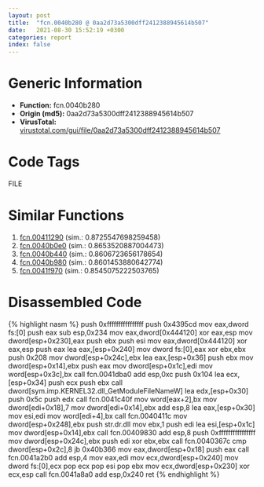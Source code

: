 ```yaml
---
layout: post
title:  "fcn.0040b280 @ 0aa2d73a5300dff2412388945614b507"
date:   2021-08-30 15:52:19 +0300
categories: report
index: false
---
```


# Generic Information
- **Function:** fcn.0040b280
- **Origin (md5):** 0aa2d73a5300dff2412388945614b507
- **VirusTotal:** [virustotal.com/gui/file/0aa2d73a5300dff2412388945614b507][virustotal_ref]

# Code Tags
<span class="tag" id="FILE">FILE</span>


# Similar Functions

1. [fcn.00411290][similar_1_ref] (sim.: 0.8725547698259458)
2. [fcn.0040b0e0][similar_2_ref] (sim.: 0.8653520887004473)
3. [fcn.0040b440][similar_3_ref] (sim.: 0.8606723656178654)
4. [fcn.0040b980][similar_4_ref] (sim.: 0.8601453880642774)
5. [fcn.0041f970][similar_5_ref] (sim.: 0.8545075222503765)


# Disassembled Code

{% highlight nasm %}
push 0xffffffffffffffff
push 0x4395cd
mov eax,dword fs:[0]
push eax
sub esp,0x234
mov eax,dword[0x444120]
xor eax,esp
mov dword[esp+0x230],eax
push ebx
push esi
mov eax,dword[0x444120]
xor eax,esp
push eax
lea eax,[esp+0x240]
mov dword fs:[0],eax
xor ebx,ebx
push 0x208
mov dword[esp+0x24c],ebx
lea eax,[esp+0x36]
push ebx
mov dword[esp+0x14],ebx
push eax
mov dword[esp+0x1c],edi
mov word[esp+0x3c],bx
call fcn.0041dba0
add esp,0xc
push 0x104
lea ecx,[esp+0x34]
push ecx
push ebx
call dword[sym.imp.KERNEL32.dll_GetModuleFileNameW]
lea edx,[esp+0x30]
push 0x5c
push edx
call fcn.0041c40f
mov word[eax+2],bx
mov dword[edi+0x18],7
mov dword[edi+0x14],ebx
add esp,8
lea eax,[esp+0x30]
mov esi,edi
mov word[edi+4],bx
call fcn.0040411c
mov dword[esp+0x248],ebx
push str.dr.dll
mov ebx,1
push edi
lea esi,[esp+0x1c]
mov dword[esp+0x14],ebx
call fcn.00409830
add esp,8
push 0xffffffffffffffff
mov dword[esp+0x24c],ebx
push edi
xor ebx,ebx
call fcn.0040367c
cmp dword[esp+0x2c],8
jb 0x40b366
mov eax,dword[esp+0x18]
push eax
call fcn.0041a2b0
add esp,4
mov eax,edi
mov ecx,dword[esp+0x240]
mov dword fs:[0],ecx
pop ecx
pop esi
pop ebx
mov ecx,dword[esp+0x230]
xor ecx,esp
call fcn.0041a8a0
add esp,0x240
ret 
{% endhighlight %}


[similar_1_ref]: /report/fcn.00411290@0aa2d73a5300dff2412388945614b507
[similar_2_ref]: /report/fcn.0040b0e0@0aa2d73a5300dff2412388945614b507
[similar_3_ref]: /report/fcn.0040b440@0aa2d73a5300dff2412388945614b507
[similar_4_ref]: /report/fcn.0040b980@0aa2d73a5300dff2412388945614b507
[similar_5_ref]: /report/fcn.0041f970@be7fba7cc724acf4ae2900d99e0fc9c3
[virustotal_ref]: https://www.virustotal.com/gui/file/0aa2d73a5300dff2412388945614b507